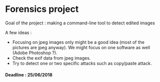 # Forensics project

Goal of the project : making a command-line tool to detect edited images

A few ideas :
* Focusing on jpeg images only might be a good idea (most of the pictures are jpeg anyway). We might focus on one software as well (Adobe Photoshop ?).
* Check the exif data from jpeg images.
* Try to detect one or two specific attacks such as copy/paste attack.

#### Deadline : 25/06/2018

